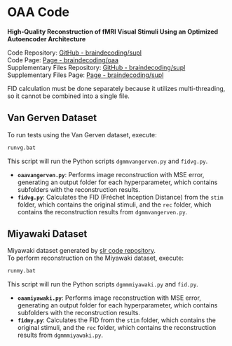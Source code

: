 # OAA  Code

**High-Quality Reconstruction of fMRI Visual Stimuli Using an Optimized Autoencoder Architecture**  

Code Repository: [GitHub - braindecoding/supl](https://github.com/braindecoding/oaa)  
Code Page: [Page - braindecoding/oaa](https://braindecoding.github.io/oaa/)  
Supplementary Files Repository: [GitHub - braindecoding/supl](https://github.com/braindecoding/supl)  
Supplementary Files Page: [Page - braindecoding/supl](https://braindecoding.github.io/supl/)  


FID calculation must be done separately because it utilizes multi-threading, so it cannot be combined into a single file.  

## Van Gerven Dataset  

To run tests using the Van Gerven dataset, execute:  

```sh
runvg.bat
```  

This script will run the Python scripts `dgmmvangerven.py` and `fidvg.py`.  

- **`oaavangerven.py`**: Performs image reconstruction with MSE error, generating an output folder for each hyperparameter, which contains subfolders with the reconstruction results.  
- **`fidvg.py`**: Calculates the FID (Fréchet Inception Distance) from the `stim` folder, which contains the original stimuli, and the `rec` folder, which contains the reconstruction results from `dgmmvangerven.py`.  

## Miyawaki Dataset  

Miyawaki dataset generated by [slr code repository](https://github.com/braindecoding/slr).  
To perform reconstruction on the Miyawaki dataset, execute:  

```sh
runmy.bat
```  

This script will run the Python scripts `dgmmmiyawaki.py` and `fid.py`.  

- **`oaamiyawaki.py`**: Performs image reconstruction with MSE error, generating an output folder for each hyperparameter, which contains subfolders with the reconstruction results.  
- **`fidmy.py`**: Calculates the FID from the `stim` folder, which contains the original stimuli, and the `rec` folder, which contains the reconstruction results from `dgmmmiyawaki.py`.  
